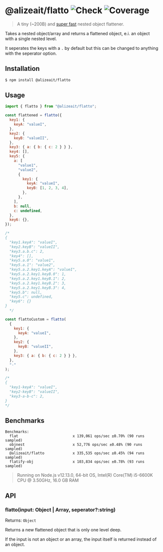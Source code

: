 # @alizeait/flatto ![Check](https://github.com/alizeait/flatto/workflows/Check/badge.svg) ![Coverage](https://img.shields.io/codecov/c/github/alizeait/flatto)

> A tiny (~200B) and [super fast](#benchmarks) nested object flattener.

Takes a nested object/array and returns a flattened object, e.i. an object with a single nested level.

It seperates the keys with a `.` by default but this can be changed to anything with the seperator option.

## Installation

```bash
$ npm install @alizeait/flatto
```

## Usage

```js
import { flatto } from "@alizeait/flatto";

const flattened = flatto({
  key1: {
    keyA: "valueI",
  },
  key2: {
    keyB: "valueII",
  },
  key3: { a: { b: { c: 2 } } },
  key4: [],
  key5: {
    a: [
      "value1",
      "value2",
      {
        key1: {
          keyA: "valueI",
          keyB: [1, 2, 3, 4],
        },
      },
    ],
    b: null,
    c: undefined,
  },
  key6: {},
});

/*
{
  "key1.keyA": "valueI",
  "key2.keyB": "valueII",
  "key3.a.b.c": 2,
  "key4": [],
  "key5.a.0": "value1",
  "key5.a.1": "value2",
  "key5.a.2.key1.keyA": "valueI",
  "key5.a.2.key1.keyB.0": 1,
  "key5.a.2.key1.keyB.1": 2,
  "key5.a.2.key1.keyB.2": 3,
  "key5.a.2.key1.keyB.3": 4,
  "key5.b": null,
  "key5.c": undefined,
  "key6": {}
}
  */

const flattoCustom = flatto(
  {
    key1: {
      keyA: "valueI",
    },
    key2: {
      keyB: "valueII",
    },
    key3: { a: { b: { c: 2 } } },
  },
  "-"
);

/*
{
  "key1-keyA": "valueI",
  "key2-keyB": "valueII",
  "key3-a-b-c": 2,
}
*/
```

## Benchmarks

```
Benchmarks:
  flat                         x 139,061 ops/sec ±0.70% (90 runs sampled)
  objnest                      x 52,776 ops/sec ±0.48% (90 runs sampled)
  @alizeait/flatto             x 335,535 ops/sec ±0.45% (94 runs sampled)
  flatify-obj                  x 103,834 ops/sec ±0.78% (93 runs sampled)
```

> Running on Node.js v12.13.0, 64-bit OS, Intel(R) Core(TM) i5-6600K CPU @ 3.50GHz, 16.0 GB RAM

## API

### flatto(input: Object | Array, seperator?:string)

Returns: `Object`

Returns a new flattened object that is only one level deep.

If the input is not an object or an array, the input itself is returned instead of an object.

